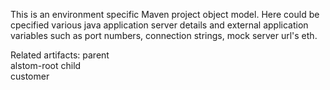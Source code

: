 This is an environment specific Maven project object model.
	Here could be cpecified various java application server details and external application variables such as port numbers, 
	connection strings, mock server url's eth.

Related artifacts:
	parent	
		alstom-root
	child	
		customer